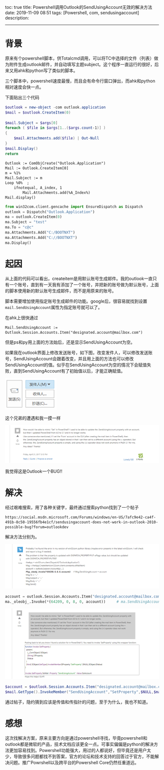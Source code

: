toc: true
title: Powershell调用Outlook的SendUsingAccount无效的解决方法
date: 2019-11-09 08:51
tags: [Powershell, com, sendusingaccount]
description: 

------

# 背景

原来有个powershell脚本，供Totalcmd调用，可以将TC中选择的文件（列表）做为附件生成outlook邮件，并自动填写主题subject。这个程序一直运行的很好，后来又用ahk和python写了类似的脚本。

三个脚本中，powershell速度最慢，而且会有命令行窗口弹出，而ahk和python相对速度会快一点。

<!-- more -->

下面贴出三个代码

```powershell
$outlook = new-object -com outlook.application
$mail = $outlook.CreateItem(0)

$mail.Subject = $args[0]
foreach ( $file in $args[1..($args.count-1)] )
{
    $mail.Attachments.add($file) | Out-Null
}
$mail.Display()
return
```

```autohotkey
Outlook := ComObjCreate("Outlook.Application")
Mail := Outlook.CreateItem[0]
m = %1%
Mail.Subject := m
Loop %0%  ; 
    ifnotequal, A_index, 1
        Mail.Attachments.add(%A_Index%)
Mail.display()
```

```python
from win32com.client.gencache import EnsureDispatch as Dispatch 
outlook = Dispatch("Outlook.Application")
ma = outlook.CreateItem(0) 
ma.Subject = "test" 
ma.To = "c@c" 
ma.Attachments.Add("C:/BOOTNXT") 
ma.Attachments.Add("C://BOOTNXT")
ma.Display()
```

# 起因

从上面的代码可以看出，createitem是用默认账号生成邮件。我的outlook一直只有一个账号，直到有一天我有添加了一个账号，并把新的账号做为默认账号，上面的脚本使用新的默认账号生成邮件，而不是用原来的账号。

脚本需要增加使用指定账号生成邮件的功能。google后，很容易就找到设置`mail.SendUsingAccount`属性为指定账号就可以了。

在ahk上很快通过

```autohotkey
Mail.SendUsingAccount := Outlook.Session.Accounts.Item("designated.account@mailbox.com")
```

但是ps和py用上面的方法始后，还是显示SendUsingAccount为空。

如果我在outlook界面上修改发送账号，如下图，改变发件人，可以修改发送账号，SendUsingAccount会跟着改变，并且用上面的方法也可以修改SendUsingAccount的值。似乎在SendUsingAccount为空的情况下会赋值失败，直到SendUsingAccount有了初始值以后，才能正确赋值。

![](./Powershell调用Outlook的SendUsingAccount无效的解决方法/2019-11-09-13-08-51.png)

这个兄弟的遭遇和我一摸一样

![](./Powershell调用Outlook的SendUsingAccount无效的解决方法/2019-11-09-13-24-11.png)


我觉得这是Outlook一个BUG!!

# 解决

经过艰难搜索，用了各种关键字，最终通过搜索python找到了一个帖子


```
https://social.msdn.microsoft.com/Forums/windows/en-US/7afc9e42-ca4f-491b-8c50-19556fb4e1cf/sendusingaccount-does-not-work-in-outlook-2010-possible-bug?forum=outlookdev

```

解决方法分别为。

![](./Powershell调用Outlook的SendUsingAccount无效的解决方法/2019-11-09-13-22-47.png)

```python
account = outlook.Session.Accounts.Item("designated.account@mailbox.com")
ma._oleobj_.Invoke(*(64209, 0, 8, 0, account))     # ma.SendUsingAccount = account
```

![](./Powershell调用Outlook的SendUsingAccount无效的解决方法/2019-11-09-13-22-10.png)

```powershell
$account = $outlook.Session.Accounts.Item("designated.account@mailbox.com")
$mail.GetType().InvokeMember("SendUsingAccount","SetProperty",$NULL,$mail,$account)
```

通过帖子，隐约猜到应该是传值和传指针的问题，至于为什么，我也不知道。

# 感想

这次找解决方案，原来主要方向是通过powershell寻找，毕竟powershell和outlook都是微软的产品，技术文档应该更全一点。可事实偏偏是python的解决方法更加容易找到。Powershell功能强大，用过的人都说好，但毕竟还是用户太少，导致很多问题都找不到答案，官方的论坛和技术支持的回答过于官方，不能解决问题。推广Powrshell以及跨平台的Powershell Core仍然任重道远。


